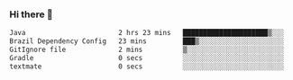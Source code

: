 ### Hi there 👋

<!--START_SECTION:waka-->

```txt
Java                       2 hrs 23 mins   █████████████████████▒░░░   84.83 %
Brazil Dependency Config   23 mins         ███▒░░░░░░░░░░░░░░░░░░░░░   13.96 %
GitIgnore file             2 mins          ▒░░░░░░░░░░░░░░░░░░░░░░░░   01.18 %
Gradle                     0 secs          ░░░░░░░░░░░░░░░░░░░░░░░░░   00.01 %
textmate                   0 secs          ░░░░░░░░░░░░░░░░░░░░░░░░░   00.01 %
```

<!--END_SECTION:waka-->

<!--
**jerry-shao/jerry-shao** is a ✨ _special_ ✨ repository because its `README.md` (this file) appears on your GitHub profile.

Here are some ideas to get you started:

- 🔭 I’m currently working on ...
- 🌱 I’m currently learning ...
- 👯 I’m looking to collaborate on ...
- 🤔 I’m looking for help with ...
- 💬 Ask me about ...
- 📫 How to reach me: ...
- 😄 Pronouns: ...
- ⚡ Fun fact: ...
-->
